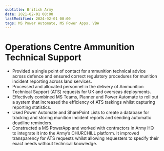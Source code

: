 ```yaml
---
subtitle: British Army
date: 2021-02-01 00:00
lastModified: 2024-02-01 00:00 
tags: MS Power Automate, MS Power Apps, VBA
---
```


# Operations Centre Ammunition Technical Support

- Provided a single point of contact for ammunition technical advice across defence and ensured correct regulatory procedures for munition incident reporting across land services.
- Processed and allocated personnel in the delivery of Ammunition Technical Support (ATS) requests for UK and overseas deployments.
- Effectively combined MS Teams, Planner and Power Automate to roll out a system that increased the efficiency of ATS taskings whilst capturing reporting statistics.
- Used Power Automate and SharePoint Lists to create a database for tracking and storing munition incident reports and sending automatic deadline reminders.
- Constructed a MS PowerApp and worked with contractors in Army HQ to integrate it into the Army’s CHURCHILL platform. It improved transparency for ATS requests whilst allowing requesters to specify their exact needs without technical knowledge.
